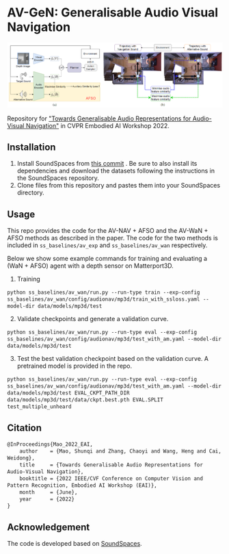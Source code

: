 # AV-GeN: Generalisable Audio Visual Navigation

![](imgs/teaser.png)

Repository for ["Towards Generalisable Audio Representations for Audio-Visual Navigation"](https://arxiv.org/abs/2206.00393) in CVPR Embodied AI Workshop 2022.


## Installation
1. Install SoundSpaces from [this commit](https://github.com/facebookresearch/sound-spaces/tree/0e87180459a5c9901bd1b17fe83405ebe57b9360)
. Be sure to also install its dependencies and download the datasets following the instructions in the SoundSpaces repository.
2. Clone files from this repository and pastes them into your SoundSpaces directory.

## Usage
This repo provides the code for the AV-NAV + AFSO and the AV-WaN + AFSO methods as described in the paper. The code for the two methods is included in `ss_baselines/av_exp` and `ss_baselines/av_wan` respectively. 

Below we show some example commands for training and evaluating a (WaN + AFSO) agent with a depth sensor on Matterport3D.

1. Training
```
python ss_baselines/av_wan/run.py --run-type train --exp-config ss_baselines/av_wan/config/audionav/mp3d/train_with_ssloss.yaml --model-dir data/models/mp3d/test
```
2. Validate checkpoints and generate a validation curve.
```
python ss_baselines/av_wan/run.py --run-type eval --exp-config ss_baselines/av_wan/config/audionav/mp3d/test_with_am.yaml --model-dir data/models/mp3d/test
```
3. Test the best validation checkpoint based on the validation curve. A pretrained model is provided in the repo.
```
python ss_baselines/av_wan/run.py --run-type eval --exp-config ss_baselines/av_wan/config/audionav/mp3d/test_with_am.yaml --model-dir data/models/mp3d/test EVAL_CKPT_PATH_DIR data/models/mp3d/test/data/ckpt.best.pth EVAL.SPLIT test_multiple_unheard
```
## Citation  
```
@InProceedings{Mao_2022_EAI,
    author    = {Mao, Shunqi and Zhang, Chaoyi and Wang, Heng and Cai, Weidong},
    title     = {Towards Generalisable Audio Representations for Audio-Visual Navigation},
    booktitle = {2022 IEEE/CVF Conference on Computer Vision and Pattern Recognition, Embodied AI Workshop (EAI)},
    month     = {June},
    year      = {2022}
}
```
## Acknowledgement
The code is developed based on [SoundSpaces](https://github.com/facebookresearch/sound-spaces).